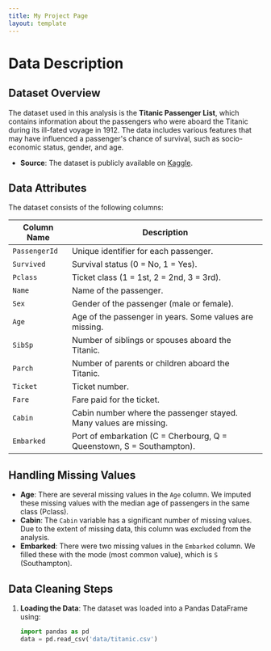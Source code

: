 ```yaml
---
title: My Project Page
layout: template
--- 
```


# Data Description

## Dataset Overview

The dataset used in this analysis is the **Titanic Passenger List**, which contains information about the passengers who were aboard the Titanic during its ill-fated voyage in 1912. The data includes various features that may have influenced a passenger's chance of survival, such as socio-economic status, gender, and age.

- **Source**: The dataset is publicly available on [Kaggle](https://www.kaggle.com/c/titanic/data).

## Data Attributes

The dataset consists of the following columns:

| Column Name       | Description                                                                                                                                                       |
|--------------------|-------------------------------------------------------------------------------------------------------------------------------------------------------------------|
| `PassengerId`      | Unique identifier for each passenger.                                                                                                                          |
| `Survived`         | Survival status (0 = No, 1 = Yes).                                                                                                                                 |
| `Pclass`           | Ticket class (1 = 1st, 2 = 2nd, 3 = 3rd).                                                                                                                       |
| `Name`             | Name of the passenger.                                                                                                                                          |
| `Sex`              | Gender of the passenger (male or female).                                                                                                                      |
| `Age`              | Age of the passenger in years. Some values are missing.                                                                                                          |
| `SibSp`            | Number of siblings or spouses aboard the Titanic.                                                                                                               |
| `Parch`            | Number of parents or children aboard the Titanic.                                                                                                               |
| `Ticket`           | Ticket number.                                                                                                                                                 |
| `Fare`             | Fare paid for the ticket.                                                                                                                                       |
| `Cabin`            | Cabin number where the passenger stayed. Many values are missing.                                                                                               |
| `Embarked`         | Port of embarkation (C = Cherbourg, Q = Queenstown, S = Southampton).                                                                                          |

## Handling Missing Values

- **Age**: There are several missing values in the `Age` column. We imputed these missing values with the median age of passengers in the same class (Pclass).
- **Cabin**: The `Cabin` variable has a significant number of missing values. Due to the extent of missing data, this column was excluded from the analysis.
- **Embarked**: There were two missing values in the `Embarked` column. We filled these with the mode (most common value), which is `S` (Southampton).

## Data Cleaning Steps

1. **Loading the Data**: The dataset was loaded into a Pandas DataFrame using:
   ```python
   import pandas as pd
   data = pd.read_csv('data/titanic.csv')
